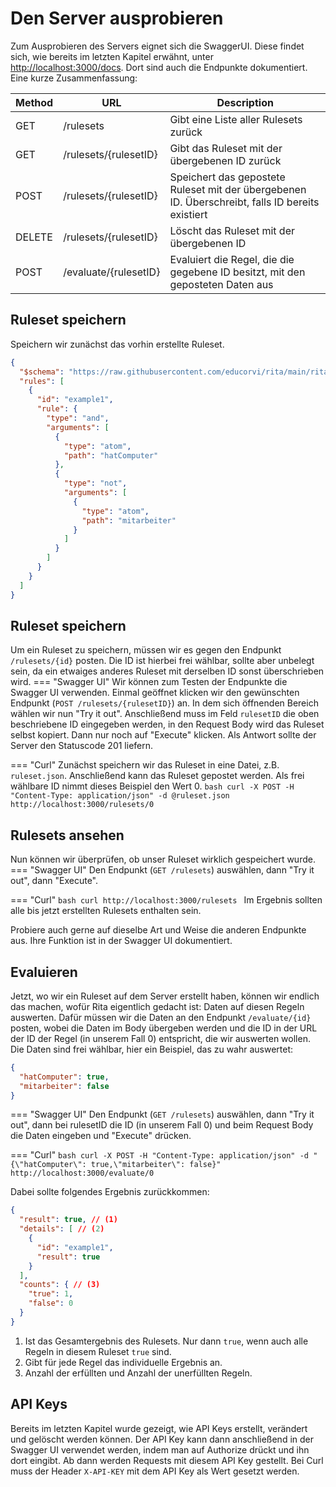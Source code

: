 # Den Server ausprobieren
Zum Ausprobieren des Servers eignet sich die SwaggerUI. Diese findet sich, wie bereits im letzten Kapitel erwähnt, unter [http://localhost:3000/docs](http://localhost:3000/docs). Dort sind auch die Endpunkte dokumentiert. Eine kurze Zusammenfassung:

| Method | URL                   | Description                                                                                      |
|--------|-----------------------|--------------------------------------------------------------------------------------------------|
| GET    | /rulesets             | Gibt eine Liste aller Rulesets zurück                                                            |
| GET    | /rulesets/{rulesetID} | Gibt das Ruleset mit der übergebenen ID zurück                                                   |
| POST   | /rulesets/{rulesetID} | Speichert das gepostete Ruleset mit der übergebenen ID. Überschreibt, falls ID bereits existiert |
| DELETE | /rulesets/{rulesetID} | Löscht das Ruleset mit der übergebenen ID                                                        |
| POST   | /evaluate/{rulesetID} | Evaluiert die Regel, die die gegebene ID besitzt, mit den geposteten Daten aus                   |

## Ruleset speichern
Speichern wir zunächst das vorhin erstellte Ruleset.
```json
{
  "$schema": "https://raw.githubusercontent.com/educorvi/rita/main/rita-core/src/schema/schema.json",
  "rules": [
    {
      "id": "example1",
      "rule": {
        "type": "and",
        "arguments": [
          {
            "type": "atom",
            "path": "hatComputer"
          },
          {
            "type": "not",
            "arguments": [
              {
                "type": "atom",
                "path": "mitarbeiter"
              }
            ]
          }
        ]
      }
    }
  ]
}
```

## Ruleset speichern
Um ein Ruleset zu speichern, müssen wir es gegen den Endpunkt `/rulesets/{id}` posten. Die ID ist hierbei frei wählbar, sollte aber unbelegt sein, da ein etwaiges anderes Ruleset mit derselben ID sonst überschrieben wird.
=== "Swagger UI"
    Wir können zum Testen der Endpunkte die Swagger UI verwenden. Einmal geöffnet klicken wir den gewünschten Endpunkt (`POST /rulesets/{rulesetID}`) an. In dem sich öffnenden Bereich wählen wir nun "Try it out". Anschließend muss im Feld `rulesetID` die oben beschriebene ID eingegeben werden, in den Request Body wird das Ruleset selbst kopiert. Dann nur noch auf "Execute" klicken. Als Antwort sollte der Server den Statuscode 201 liefern.

=== "Curl"
    Zunächst speichern wir das Ruleset in eine Datei, z.B. `ruleset.json`. Anschließend kann das Ruleset gepostet werden. Als frei wählbare ID nimmt dieses Beispiel den Wert 0.
    ```bash
    curl -X POST -H "Content-Type: application/json" -d @ruleset.json http://localhost:3000/rulesets/0
    ```

## Rulesets ansehen
Nun können wir überprüfen, ob unser Ruleset wirklich gespeichert wurde.
=== "Swagger UI"
    Den Endpunkt (`GET /rulesets`) auswählen, dann "Try it out", dann "Execute". 

=== "Curl"
    ```bash
    curl http://localhost:3000/rulesets
    ```
Im Ergebnis sollten alle bis jetzt erstellten Rulesets enthalten sein.

Probiere auch gerne auf dieselbe Art und Weise die anderen Endpunkte aus. Ihre Funktion ist in der Swagger UI dokumentiert.

## Evaluieren
Jetzt, wo wir ein Ruleset auf dem Server erstellt haben, können wir endlich das machen, wofür Rita eigentlich gedacht ist: Daten auf diesen Regeln auswerten. Dafür müssen wir die Daten an den Endpunkt `/evaluate/{id}` posten, wobei die Daten im Body übergeben werden und die ID in der URL der ID der Regel (in unserem Fall 0) entspricht, die wir auswerten wollen.
Die Daten sind frei wählbar, hier ein Beispiel, das zu wahr auswertet:

```json
{
  "hatComputer": true,
  "mitarbeiter": false
}
```
=== "Swagger UI"
    Den Endpunkt (`GET /rulesets`) auswählen, dann "Try it out", dann bei rulesetID die ID (in unserem Fall 0) und beim Request Body die Daten eingeben und "Execute" drücken. 

=== "Curl"
    ```bash
    curl -X POST -H "Content-Type: application/json" -d "{\"hatComputer\": true,\"mitarbeiter\": false}" http://localhost:3000/evaluate/0
    ```

Dabei sollte folgendes Ergebnis zurückkommen:
```json
{
  "result": true, // (1)
  "details": [ // (2)
    {
      "id": "example1",
      "result": true
    }
  ],
  "counts": { // (3)
    "true": 1,
    "false": 0
  }
}
```

1. Ist das Gesamtergebnis des Rulesets. Nur dann `true`, wenn auch alle Regeln in diesem Ruleset `true` sind.
2. Gibt für jede Regel das individuelle Ergebnis an.
3. Anzahl der erfüllten und Anzahl der unerfüllten Regeln.

## API Keys
Bereits im letzten Kapitel wurde gezeigt, wie API Keys erstellt, verändert und gelöscht werden können. Der API Key kann dann anschließend in der Swagger UI verwendet werden, indem man auf Authorize drückt und ihn dort eingibt. Ab dann werden Requests mit diesem API Key gestellt. Bei Curl muss der Header `X-API-KEY` mit dem API Key als Wert gesetzt werden.
